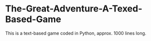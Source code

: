 # The-Great-Adventure-A-Texed-Based-Game
This is a text-based game coded in Python, approx. 1000 lines long. 
